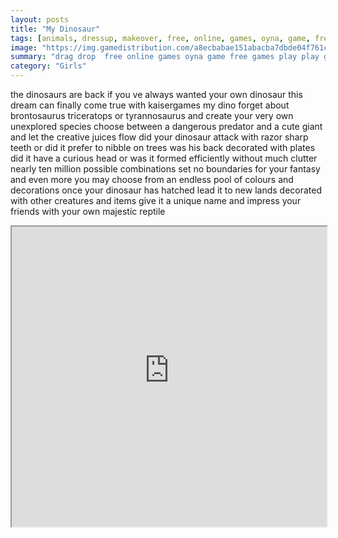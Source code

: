 ```yaml
---
layout: posts
title: "My Dinosaur"
tags: [animals, dressup, makeover, free, online, games, oyna, game, free, games, play, play, games]
image: "https://img.gamedistribution.com/a8ecbabae151abacba7dbde04f761c37.jpg"
summary: "drag drop  free online games oyna game free games play play games"
category: "Girls"
---
```


the dinosaurs are back if you ve always wanted your own dinosaur this dream can finally come true with kaisergames my dino forget about brontosaurus triceratops or tyrannosaurus and create your very own unexplored species choose between a dangerous predator and a cute giant and let the creative juices flow did your dinosaur attack with razor sharp teeth or did it prefer to nibble on trees was his back decorated with plates did it have a curious head or was it formed efficiently without much clutter nearly ten million possible combinations set no boundaries for your fantasy and even more you may choose from an endless pool of colours and decorations once your dinosaur has hatched lead it to new lands decorated with other creatures and items give it a unique name and impress your friends with your own majestic reptile

<iframe width="100%" height="480px;" src="https://flash.gamedistribution.com?game=a8ecbabae151abacba7dbde04f761c37"></iframe>